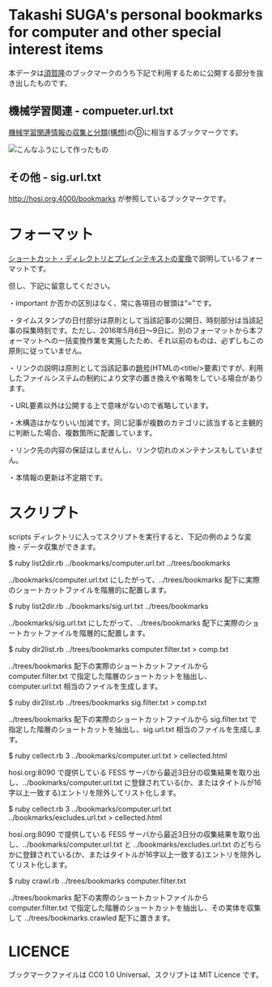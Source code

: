 Takashi SUGA's personal bookmarks for computer and other special interest items
===============================================================================

本データは[須賀隆](http://hosi.org:3000/TakashiSuga.ttl)のブックマークのうち下記で利用するために公開する部分を抜き出したものです。

## 機械学習関連 - compueter.url.txt

[機械学習関連情報の収集と分類(構想)](http://qiita.com/suchowan/items/459062590f7134dfc138)のⒹに相当するブックマークです。

![こんなふうにして作ったもの](https://qiita-image-store.s3.amazonaws.com/0/144985/95d8f8f2-831c-19b8-7c67-de2973a7b0f6.png)

## その他 - sig.url.txt

http://hosi.org:4000/bookmarks が参照しているブックマークです。

# フォーマット

[ショートカット・ディレクトリとプレインテキストの変換](http://qiita.com/suchowan/items/6556756d2e816c7255b7#3-%E3%82%B7%E3%83%A7%E3%83%BC%E3%83%88%E3%82%AB%E3%83%83%E3%83%88%E3%83%87%E3%82%A3%E3%83%AC%E3%82%AF%E3%83%88%E3%83%AA%E3%83%97%E3%83%AC%E3%82%A4%E3%83%B3%E3%83%86%E3%82%AD%E3%82%B9%E3%83%88)で説明しているフォーマットです。

但し、下記に留意してください。

・important か否かの区別はなく、常に各項目の冒頭は“=”です。

・タイムスタンプの日付部分は原則として当該記事の公開日、時刻部分は当該記事の採集時刻です。ただし、2016年5月6日～9日に、別のフォーマットから本フォーマットへの一括変換作業を実施したため、それ以前のものは、必ずしもこの原則に従っていません。

・リンクの説明は原則として当該記事の[題号](https://ja.wikibooks.org/wiki/%E8%91%97%E4%BD%9C%E6%A8%A9%E6%B3%95%E7%AC%AC20%E6%9D%A1)(HTMLの&lt;title/&gt;要素)ですが、利用したファイルシステムの制約により文字の置き換えや省略をしている場合があります。

・URL要素以外は公開する上で意味がないので省略しています。

・木構造はかなりいい加減です。同じ記事が複数のカテゴリに該当すると主観的に判断した場合、複数箇所に配置しています。

・リンク先の内容の保証はしませんし、リンク切れのメンテナンスもしていません。

・本情報の更新は不定期です。

# スクリプト

scripts ディレクトリに入ってスクリプトを実行すると、下記の例のような変換・データ収集ができます。

 $ ruby list2dir.rb ../bookmarks/computer.url.txt ../trees/bookmarks

../bookmarks/computer.url.txt にしたがって、../trees/bookmarks 配下に実際のショートカットファイルを階層的に配置します。

 $ ruby list2dir.rb ../bookmarks/sig.url.txt ../trees/bookmarks

../bookmarks/sig.url.txt にしたがって、../trees/bookmarks 配下に実際のショートカットファイルを階層的に配置します。

 $ ruby dir2list.rb ../trees/bookmarks computer.filter.txt > comp.txt

../trees/bookmarks 配下の実際のショートカットファイルから computer.filter.txt で指定した階層のショートカットを抽出し、computer.url.txt 相当のファイルを生成します。

 $ ruby dir2list.rb ../trees/bookmarks sig.filter.txt > comp.txt

../trees/bookmarks 配下の実際のショートカットファイルから sig.filter.txt で指定した階層のショートカットを抽出し、sig.url.txt 相当のファイルを生成します。

 $ ruby cellect.rb 3 ../bookmarks/computer.url.txt > cellected.html

hosi.org:8090 で提供している FESS サーバから最近3日分の収集結果を取り出し、../bookmarks/computer.url.txt に登録されている(か、またはタイトルが16字以上一致する)エントリを除外してリスト化します。

 $ ruby cellect.rb 3 ../bookmarks/computer.url.txt ../bookmarks/excludes.url.txt > cellected.html

hosi.org:8090 で提供している FESS サーバから最近3日分の収集結果を取り出し、../bookmarks/computer.url.txt と ../bookmarks/excludes.url.txt のどちらかに登録されている(か、またはタイトルが16字以上一致する)エントリを除外してリスト化します。

 $ ruby crawl.rb  ../trees/bookmarks computer.filter.txt

../trees/bookmarks 配下の実際のショートカットファイルから computer.filter.txt で指定した階層のショートカットを抽出し、その実体を収集して ../trees/bookmarks.crawled 配下に置きます。

# LICENCE

  ブックマークファイルは CC0 1.0 Universal、スクリプトは MIT Licence です。


